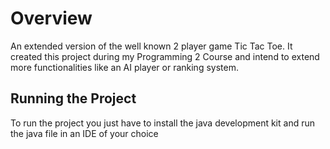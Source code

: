 # Overview
An extended version of the well known 2 player game Tic Tac Toe. It created this project during my Programming 2 Course and intend to extend more functionalities like an AI player or ranking system.

## Running the Project
To run the project you just have to install the java development kit and run the java file in an IDE of your choice
